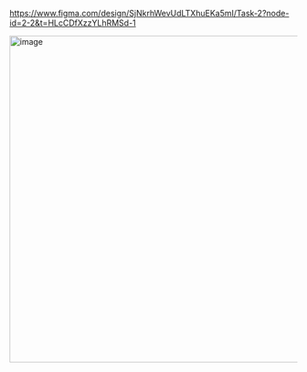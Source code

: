 https://www.figma.com/design/SjNkrhWevUdLTXhuEKa5mI/Task-2?node-id=2-2&t=HLcCDfXzzYLhRMSd-1

<img width="1443" height="572" alt="image" src="https://github.com/user-attachments/assets/01777f1b-f2d2-4d23-b40e-db23c7c20e4f" />
